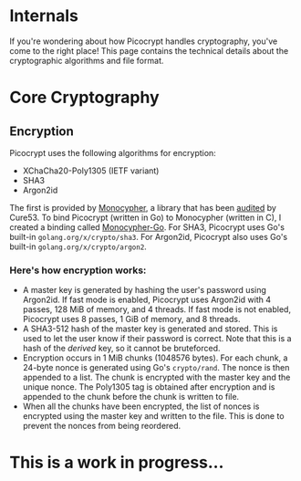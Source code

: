 # Internals
If you're wondering about how Picocrypt handles cryptography, you've come to the right place! This page contains the technical details about the cryptographic algorithms and file format.

# Core Cryptography
## Encryption
Picocrypt uses the following algorithms for encryption:
- XChaCha20-Poly1305 (IETF variant)
- SHA3
- Argon2id

The first is provided by <a href="https://monocypher.org">Monocypher</a>, a library that has been <a href="https://monocypher.org/quality-assurance/audit">audited</a> by Cure53. To bind Picocrypt (written in Go) to Monocypher (written in C), I created a binding called <a href="https://github.com/HACKERALERT/Monocypher-GO">Monocypher-Go</a>. For SHA3, Picocrypt uses Go's built-in `golang.org/x/crypto/sha3`. For Argon2id, Picocrypt also uses Go's built-in `golang.org/x/crypto/argon2`.

### Here's how encryption works:
- A master key is generated by hashing the user's password using Argon2id. If fast mode is enabled, Picocrypt uses Argon2id with 4 passes, 128 MiB of memory, and 4 threads. If fast mode is not enabled, Picocrypt uses 8 passes, 1 GiB of memory, and 8 threads.
- A SHA3-512 hash of the master key is generated and stored. This is used to let the user know if their password is correct. Note that this is a hash of the <i>derived</i> key, so it cannot be bruteforced.
- Encryption occurs in 1 MiB chunks (1048576 bytes). For each chunk, a 24-byte nonce is generated using Go's `crypto/rand`. The nonce is then appended to a list. The chunk is encrypted with the master key and the unique nonce. The Poly1305 tag is obtained after encryption and is appended to the chunk before the chunk is written to file.
- When all the chunks have been encrypted, the list of nonces is encrypted using the master key and written to the file. This is done to prevent the nonces from being reordered.

# This is a work in progress...
